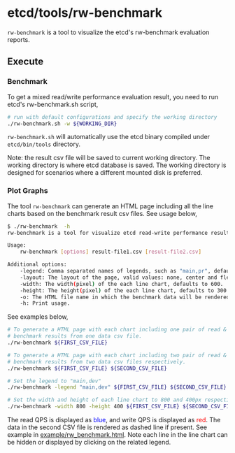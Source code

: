 # etcd/tools/rw-benchmark

`rw-benchmark` is a tool to visualize the etcd's rw-benchmark evaluation reports.

## Execute

### Benchmark
To get a mixed read/write performance evaluation result, you need to run etcd's rw-benchmark.sh script,
```sh
# run with default configurations and specify the working directory
./rw-benchmark.sh -w ${WORKING_DIR}
```
`rw-benchmark.sh` will automatically use the etcd binary compiled under `etcd/bin/tools` directory.

Note: the result csv file will be saved to current working directory. The working directory is where etcd database is saved. The working directory is designed for scenarios where a different mounted disk is preferred.

### Plot Graphs
The tool `rw-benchmark` can generate an HTML page including all the line charts based on the benchmark result csv files. See usage below,
```sh
$ ./rw-benchmark  -h
rw-benchmark is a tool for visualize etcd read-write performance result.

Usage:
    rw-benchmark [options] result-file1.csv [result-file2.csv]

Additional options:
    -legend: Comma separated names of legends, such as "main,pr", defaults to "1" or "1,2" depending on the number of CSV files provided.
    -layout: The layout of the page, valid values: none, center and flex, defaults to "flex".
    -width: The width(pixel) of the each line chart, defaults to 600.
    -height: The height(pixel) of the each line chart, defaults to 300.
    -o: The HTML file name in which the benchmark data will be rendered, defaults to "rw_benchmark.html".
    -h: Print usage.
```

See examples below,
```sh
# To generate a HTML page with each chart including one pair of read & write
# benchmark results from one data csv file.
./rw-benchmark ${FIRST_CSV_FILE} 

# To generate a HTML page with each chart including two pair of read & write 
# benchmark results from two data csv files respectively.
./rw-benchmark ${FIRST_CSV_FILE} ${SECOND_CSV_FILE}

# Set the legend to "main,dev"
./rw-benchmark -legend "main,dev" ${FIRST_CSV_FILE} ${SECOND_CSV_FILE}

# Set the width and height of each line chart to 800 and 400px respectively
./rw-benchmark -width 800 -height 400 ${FIRST_CSV_FILE} ${SECOND_CSV_FILE}
```

The read QPS is displayed as <span style="color:blue">blue</span>, and write QPS is displayed as <span style="color:red">red</span>. 
The data in the second CSV file is rendered as dashed line if present. See example in [example/rw_benchmark.html](example/rw_benchmark.html).
Note each line in the line chart can be hidden or displayed by clicking on the related legend.
